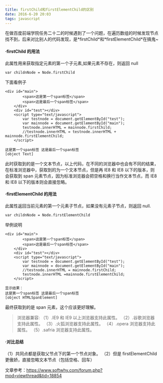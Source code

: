 ```yaml
---
title: firstChild和firstElementChild的区别
date: 2016-6-20 20:03
tags: javascript
---
```


在做百度前端学院任务二十二的时候遇到了一个问题，在遍历数组的时候发现节点找不到，后来对比别人的代码发现，是\*firstChild\*和\*firstElementChild\*在搞鬼~

#### ·firstChild 的用法

此属性用来获取指定元素的第一个子元素,如果元素不存在，则返回 null

```语法
var childnNode = Node.firstChild
```

下面看例子

```
<div id="main">
		<span>这是第一个span标签</span>
		<span>这是最后一个span标签</span>
	</div>
	<div id="test"></div>
	<script type="text/javascript">
		var testnode = document.getElementById("test");
		var mainnode = document.getElementById("main");
		testnode.innerHTML = mainnode.firstChild;
		//testnode.innerHTML = testnode.innerHTML + mainnode.firstElementChild;
	</script>

```

<!--more-->

```显示结果
这是第一个span标签 这是最后一个span标签
[object Text]
```

此时获取到的是一个文本节点，以上代码，在不同的浏览器中也会有不同的结果，在标准浏览器中，获取到的为一个文本节点，但是再 IE8 和 IE8 以下的版本，则会获取到 span 元素节点，因为标准浏览器会把空格和换行当作文本节点，而 IE8 和 IE8 以下的版本则会直接忽略。

#### ·firstElementChild 的用法

此属性返回当前元素的第一个元素子节点，如果没有元素子节点，则返回 null.

```语法结构
var childnNode = Node.firstElementChild
```

举例说明

```
<div id="main">
		<span>这是第一个span标签</span>
		<span>这是最后一个span标签</span>
	</div>
	<div id="test"></div>
	<script type="text/javascript">
		var testnode = document.getElementById("test");
		var mainnode = document.getElementById("main");
		//testnode.innerHTML = mainnode.firstChild;
		testnode.innerHTML =mainnode.firstElementChild;
	</script>
```

```
显示结果：
这是第一个span标签 这是最后一个span标签
[object HTMLSpanElement]
```

最终获取到的是 span 元素，这个应该更好理解。

> 浏览器兼容:
> （1）.IE9 和 IE9 以上浏览器支持此属性。
> （2）.谷歌浏览器支持此属性。
> （3）.火狐浏览器支持此属性。
> （4）.opera 浏览器支持此属性。
> （5）.safria 浏览器支持此属性。

#### ·对比总结

（1）共同点都是获取父节点下的第一个节点对象。
（2）但是 firstElementChild 更傲娇，直接忽略文本节点（包括空格、回车）

文章参考：https://www.softwhy.com/forum.php?mod=viewthread&tid=18854
